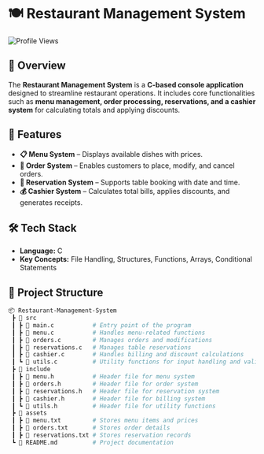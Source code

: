 # 🍽️ Restaurant Management System  

![Profile Views](https://komarev.com/ghpvc/?username=AdilSaeed942&color=blue&style=flat)  

## 📖 Overview  
The **Restaurant Management System** is a **C-based console application** designed to streamline restaurant operations. It includes core functionalities such as **menu management, order processing, reservations, and a cashier system** for calculating totals and applying discounts.  

## 🚀 Features  
- **📋 Menu System** – Displays available dishes with prices.  
- **🛒 Order System** – Enables customers to place, modify, and cancel orders.  
- **📅 Reservation System** – Supports table booking with date and time.  
- **💰 Cashier System** – Calculates total bills, applies discounts, and generates receipts.  

## 🛠️ Tech Stack  
- **Language:** C  
- **Key Concepts:** File Handling, Structures, Functions, Arrays, Conditional Statements  

## 📌 Project Structure  
```bash
📦 Restaurant-Management-System  
 ┣ 📂 src  
 ┃ ┣ 📜 main.c           # Entry point of the program  
 ┃ ┣ 📜 menu.c           # Handles menu-related functions  
 ┃ ┣ 📜 orders.c         # Manages orders and modifications  
 ┃ ┣ 📜 reservations.c   # Manages table reservations  
 ┃ ┣ 📜 cashier.c        # Handles billing and discount calculations  
 ┃ ┗ 📜 utils.c          # Utility functions for input handling and validation  
 ┣ 📂 include  
 ┃ ┣ 📜 menu.h           # Header file for menu system  
 ┃ ┣ 📜 orders.h         # Header file for order system  
 ┃ ┣ 📜 reservations.h   # Header file for reservation system  
 ┃ ┣ 📜 cashier.h        # Header file for billing system  
 ┃ ┗ 📜 utils.h          # Header file for utility functions  
 ┣ 📂 assets  
 ┃ ┣ 📜 menu.txt         # Stores menu items and prices  
 ┃ ┣ 📜 orders.txt       # Stores order details  
 ┃ ┣ 📜 reservations.txt # Stores reservation records  
 ┗ 📜 README.md          # Project documentation